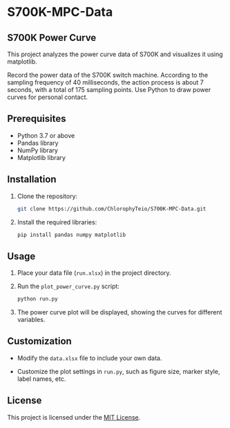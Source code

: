 # S700K-MPC-Data

## S700K Power Curve

This project analyzes the power curve data of S700K and visualizes it using matplotlib.

Record the power data of the S700K switch machine. According to the sampling frequency of 40 milliseconds, the action process is about 7 seconds, with a total of 175 sampling points. Use Python to draw power curves for personal contact.

## Prerequisites

- Python 3.7 or above
- Pandas library
- NumPy library
- Matplotlib library

## Installation

1. Clone the repository:

   ```bash
   git clone https://github.com/ChlorophyTeio/S700K-MPC-Data.git

2. Install the required libraries:

   ```bash
   pip install pandas numpy matplotlib
   ```

## Usage

1. Place your data file (`run.xlsx`) in the project directory.

2. Run the `plot_power_curve.py` script:

   ```bash
   python run.py
   ```

3. The power curve plot will be displayed, showing the curves for different variables.

## Customization

- Modify the `data.xlsx` file to include your own data.

- Customize the plot settings in `run.py`, such as figure size, marker style, label names, etc.

## License

This project is licensed under the [MIT License](LICENSE).
